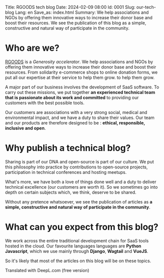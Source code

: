 Title: RGOODS tech blog
Date: 2024-02-09 08:00
Id: 0001
Slug: our-tech-blog
Lang: en
Save_as: index.html
Summary: We help associations and NGOs by offering them innovative ways to increase their donor base and boost their resources. We see the publication of this blog as a simple, constructive and natural way of participate in the community.


# Who are we?

[RGOODS](https://rgoods.com) is a *Generosity accelerator*. We help associations and NGOs by offering them innovative
ways to increase their donor base and boost their resources. From solidarity e-commerce shops to online donation forms,
we put all our expertise at their service to help them grow. to help them grow.

A major part of our business involves the development of SaaS software. To carry out these missions, we put together
**an experienced technical team that is passionate about its work and committed** to providing our customers with the
best  possible tools.

Our customers are associations with a very strong social, medical and environmental impact, and we have a duty to
share their values. Our team and our products are therefore designed to be : **ethical, responsible,
inclusive and open**.

# Why publish a technical blog?

Sharing is part of our DNA and open-source is part of our culture. We put this philosophy into practice by
contributions to open-source projects, participation in technical conferences and hosting meetups.

What's more, we have both a love of things done well and a duty to deliver technical excellence
(our customers are worth it). So we sometimes go into depth on certain subjects which, we think, deserve to be shared.

Without any pretence whatsoever, we see the publication of articles as **a simple, constructive and natural way of
participate in the community**.

# What can you expect from this blog?

We work across the entire traditional development chain for SaaS tools hosted in the cloud. Our favourite languages
languages are **Python** **Javascript**, which we use mainly through **Django**, **Wagtail** and **VueJS**.

So it's likely that most of the articles on this blog will be on these topics.

Translated with DeepL.com (free version)
